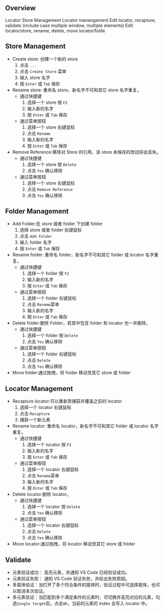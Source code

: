 ## Overview

Locator Store Management
Locator manangement
Edit locator, recapture, validate (include case multiple window, multiple elements)
Edit locator/store, rename, delete, move locator/folde

## Store Management

- Create store: 创建一个新的 store
  1. 点击 `...`
  2. 点击 `Create Store` 菜单
  3. 输入 store 名字
  4. 按 `Enter` 或 `Tab` 保存
- Rename store: 重命名 store，新名字不可和其它 store 名字重复。
  - 通过快捷键
    1. 选择一个 store 按 `F2`
    2. 输入新的名字
    3. 按 `Enter` 或 `Tab` 保存
  - 通过菜单按钮
    1. 选择一个 store 右键鼠标
    2. 点击 `Rename`
    3. 输入新的名字
    4. 按 `Enter` 或 `Tab` 保存
- Remove Reference:移除对 Store 的引用，该 store 未保存的改动将会丢失。
  - 通过快捷键
    1. 选择一个 store 按 `Delete`
    2. 点击 `Yes` 确认移除
  - 通过菜单按钮
    1. 选择一个 store 右键鼠标
    2. 点击 `Remove Reference`
    3. 点击 `Yes` 确认移除

## Folder Management

- Add Folder:在 store 或者 folder 下创建 folder
  1. 选择 store 或者 folder 右键鼠标
  2. 点击 `Add Folder`
  3. 输入 folder 名字
  4. 按 `Enter` 或 `Tab` 保存
- Rename folder: 重命名 folder，新名字不可和其它 folder 或 locator 名字重复。
  - 通过快捷键
    1. 选择一个 folder 按 `F2`
    2. 输入新的名字
    3. 按 `Enter` 或 `Tab` 保存
  - 通过菜单按钮
    1. 选择一个 folder 右键鼠标
    2. 点击 `Rename`菜单
    3. 输入新的名字
    4. 按 `Enter` 或 `Tab` 保存
- Delete folder:删除 Folder，若其中包含 folder 和 locator 也一并删除。
  - 通过快捷键
    1. 选择一个 folder 按 `Delete`
    2. 点击 `Yes` 确认移除
  - 通过菜单按钮
    1. 选择一个 folder 右键鼠标
    2. 点击 `Delete`
    3. 点击 `Yes` 确认移除
- Move folder:通过拖拽，将 folder 移动至其它 store 或 folder

## Locator Management

- Recapture locator:可以重新弄捕获并覆盖之前的 locator
  1. 选择一个 locator 右键鼠标
  2. 点击 `Recapture`
  3. 捕获一个新元素
- Rename locator: 重命名 locator，新名字不可和其它 folder 或 locator 名字重复。
  - 通过快捷键
    1. 选择一个 locator 按 `F2`
    2. 输入新的名字
    3. 按 `Enter` 或 `Tab` 保存
  - 通过菜单按钮
    1. 选择一个 locator 右键鼠标
    2. 点击 `Rename`菜单
    3. 输入新的名字
    4. 按 `Enter` 或 `Tab` 保存
- Delete locator:删除 locator。
  - 通过快捷键
    1. 选择一个 locator 按 `Delete`
    2. 点击 `Yes` 确认移除
  - 通过菜单按钮
    1. 选择一个 locator 右键鼠标
    2. 点击 `Delete`
    3. 点击 `Yes` 确认移除
- Move locator:通过拖拽，将 locator 移动至其它 store 或 folder

## Validate

- 元素验证成功：
  高亮元素，并通知 VS Code 已经验证成功。
- 元素验证失败：
  通知 VS Code 验证失败，并给出失败原因。
- 多窗体验证：当打开了多个符合条件的窗体时，验证过程中可选择窗体，也可以取消本次验证。
- 多元素验证：当匹配到多个满足条件的元素时，可切换并高亮对应的元素，勾选`Single target`后，点击`OK`，当前的元素的 index 会写入 locator 中。
